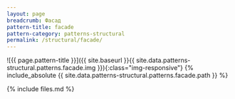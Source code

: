 ```yaml
---
layout: page
breadcrumb: Фасад
pattern-title: facade
pattern-category: patterns-structural
permalink: /structural/facade/
---
```

![{{ page.pattern-title }}]({{ site.baseurl }}{{ site.data.patterns-structural.patterns.facade.img }}){:class="img-responsive"}
{% include_absolute {{ site.data.patterns-structural.patterns.facade.path }} %}

{% include files.md %}


